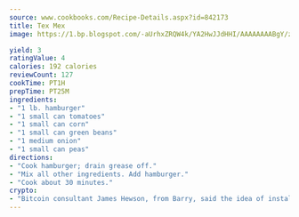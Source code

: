 ```yaml
---
source: www.cookbooks.com/Recipe-Details.aspx?id=842173
title: Tex Mex
image: https://1.bp.blogspot.com/-aUrhxZRQW4k/YA2HwJJdHHI/AAAAAAAABgY/z2R8OXCxqDoBQtRn-q-fHG8g9_G4G1HBwCLcBGAsYHQ/s320/13.png

yield: 3
ratingValue: 4
calories: 192 calories
reviewCount: 127
cookTime: PT1H
prepTime: PT25M
ingredients:
- "1 lb. hamburger"
- "1 small can tomatoes"
- "1 small can corn"
- "1 small can green beans"
- "1 medium onion"
- "1 small can peas"
directions:
- "Cook hamburger; drain grease off."
- "Mix all other ingredients. Add hamburger."
- "Cook about 30 minutes."
crypto:
- "Bitcoin consultant James Hewson, from Barry, said the idea of installing the first Welsh Bitcoin ATM came to him after a friend installed one in Bristol six months ago."
---
```


